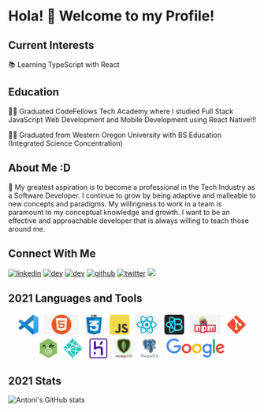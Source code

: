 # Hola! 👋 Welcome to my Profile!

## Current Interests

📚 Learning TypeScript with React

## Education

👨‍🎓  Graduated CodeFellows Tech Academy where I studied Full Stack JavaScript Web Development and Mobile Development using React Native!!!

👨‍🎓  Graduated from Western Oregon University with BS Education (Integrated Science Concentration)

## About Me :D
🌱 My greatest aspiration is to become a professional in the Tech Industry as a Software Developer. I continue to grow by being adaptive and malleable to new concepts and paradigms. My willingness to work in a team is paramount to my conceptual knowledge and growth. I want to be an effective and approachable developer that is always willing to teach those around me.

## Connect With Me 
[<img src='https://cdn.jsdelivr.net/npm/simple-icons@3.0.1/icons/linkedin.svg' alt='linkedin' height='40'>](https://www.linkedin.com/in/lorenzo-ortega-antoni/) [<img src='https://cdn.jsdelivr.net/npm/simple-icons@3.0.1/icons/hashnode.svg' alt='dev' height='40'>](https://hashnode.com/@antoni909)  [<img src='https://cdn.jsdelivr.net/npm/simple-icons@3.0.1/icons/dev-dot-to.svg' alt='dev' height='40'>](https://dev.to/@antoni909) [<img src='https://cdn.jsdelivr.net/npm/simple-icons@3.0.1/icons/github.svg' alt='github' height='40'>](https://github.com/antoni909) [<img src='https://cdn.jsdelivr.net/npm/simple-icons@3.0.1/icons/twitter.svg' alt='twitter' height='40'>](https://twitter.com/avichu1992) ![](https://visitor-badge.laobi.icu/badge?page_id=antoni909.antoni909)

## 2021 Languages and Tools

<p align="center">
  <img
    src="icons/vscode.png"
    alt="VS-Editor"
    height="40"
    style="vertical-align:top; margin:4px">
  <img
    src="icons/html.png"
    alt="html"
    height="40"
    style="vertical-align:top; margin:4px">
  <img
    src="icons/css.png"
    alt="css"
    height="40"
    style="vertical-align:top; margin:4px">
  <img
    src="icons/js.png"
    alt="Javascript"
    height="40"
    style="vertical-align:top; margin:4px">
  <img
    src="icons/react.png"
    alt="react"
    height="40"
    style="vertical-align:top; margin:4px">
  <img
    src="icons/bootstrap.png"
    alt="React-Bootstrap"
    height="40"
    style="vertical-align:top; margin:4px">
  <img
    src="icons/npm.jpeg"
    alt="npm"
    height="40"
    style="vertical-align:top; margin:4px">
  <img
    src="icons/git.png"
    alt="git"
    height="40"
    style="vertical-align:top; margin:4px">
  <img
    src="icons/node-js.png"
    alt="node.js"
    height="40"
    style="vertical-align:top; margin:4px">
  <img
    src="icons/netlify.png"
    alt="netlify"
    height="40"
    style="vertical-align:top; margin:4px">  
  <img
    src="icons/heroku.png"
    alt="heroku.js"
    height="40"
    style="vertical-align:top; margin:4px">
  <img
    src="icons/mongodb.png"
    alt="heroku"
    height="40"
    style="vertical-align:top; margin:4px">
  <img
    src="icons/postgresql-logo.png"
    alt="PostgresQL"
    height="40"
    style="vertical-align:top; margin:4px">
  <img
    src="icons/google.png"
    alt="Google"
    height="40"
    style="vertical-align:top; margin:4px">
</p>

##  2021 Stats
![Antoni's GitHub stats](https://github-readme-stats.vercel.app/api?username=antoni909&show_icons=true&theme=gotham&border_radius=25&custom_title=My%20Stats%20So-far)
